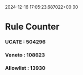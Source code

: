 2024-12-16 17:05:23.687022+00:00
# Rule Counter 
 ### UCATE : 504296

 ### Veneto : 108623

 ### Allowlist : 13930